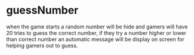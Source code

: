 # guessNumber
when the game starts a random number will be hide and gamers will have 20 tries to guess the correct number, if they try a number higher or lower than correct number an automatic message will be display on screen for helping gamers out to guess.
